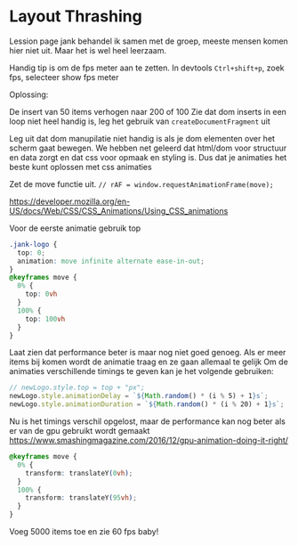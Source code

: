 # Layout Thrashing

Lession page jank behandel ik samen met de groep, meeste mensen komen hier niet uit. Maar het is wel heel leerzaam.

Handig tip is om de fps meter aan te zetten. In devtools `Ctrl+shift+p`, zoek fps, selecteer show fps meter

Oplossing:

De insert van 50 items verhogen naar 200 of 100
Zie dat dom inserts in een loop niet heel handig is, leg het gebruik van `createDocumentFragment` uit

Leg uit dat dom manupilatie niet handig is als je dom elementen over het scherm gaat bewegen. We hebben net geleerd dat html/dom voor structuur en data zorgt en dat css voor opmaak en styling is. Dus dat je animaties het beste kunt oplossen met css animaties

Zet de move functie uit. `// rAF = window.requestAnimationFrame(move);`

<https://developer.mozilla.org/en-US/docs/Web/CSS/CSS_Animations/Using_CSS_animations>

Voor de eerste animatie gebruik top

```css
.jank-logo {
  top: 0;
  animation: move infinite alternate ease-in-out;
}
@keyframes move {
  0% {
    top: 0vh
  }
  100% {
    top: 100vh
  }
}
```

Laat zien dat performance beter is maar nog niet goed genoeg. Als er meer items bij komen wordt de animatie traag en ze gaan allemaal te gelijk
Om de animaties verschillende timings te geven kan je het volgende gebruiken:

```js
// newLogo.style.top = top + "px";
newLogo.style.animationDelay = `${Math.random() * (i % 5) + 1}s`;
newLogo.style.animationDuration = `${Math.random() * (i % 20) + 1}s`;
```

Nu is het timings verschil opgelost, maar de performance kan nog beter als er van de gpu gebruikt wordt gemaakt
<https://www.smashingmagazine.com/2016/12/gpu-animation-doing-it-right/>

```css
@keyframes move {
  0% {
    transform: translateY(0vh);
  }
  100% {
    transform: translateY(95vh);
  }
}
```

Voeg 5000 items toe en zie 60 fps baby!
